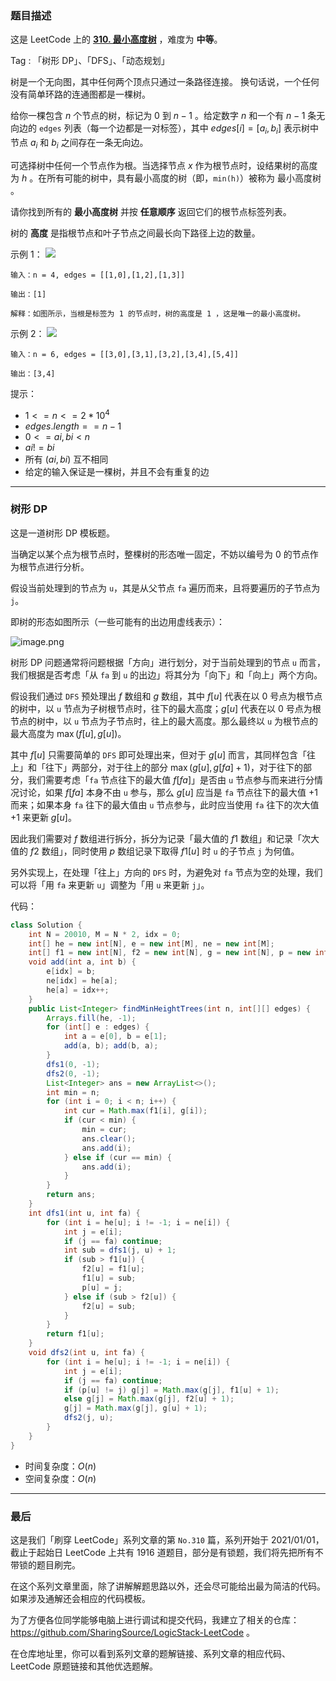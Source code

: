 ### 题目描述

这是 LeetCode 上的 **[310. 最小高度树](https://leetcode-cn.com/problems/minimum-height-trees/solution/by-ac_oier-7xio/)** ，难度为 **中等**。

Tag : 「树形 DP」、「DFS」、「动态规划」

树是一个无向图，其中任何两个顶点只通过一条路径连接。 换句话说，一个任何没有简单环路的连通图都是一棵树。

给你一棵包含 $n$ 个节点的树，标记为 $0$ 到 $n - 1$ 。给定数字 $n$ 和一个有 $n - 1$ 条无向边的 `edges` 列表（每一个边都是一对标签），其中 $edges[i] = [a_i, b_i]$ 表示树中节点 $a_i$ 和 $b_i$ 之间存在一条无向边。

可选择树中任何一个节点作为根。当选择节点 $x$ 作为根节点时，设结果树的高度为 $h$ 。在所有可能的树中，具有最小高度的树（即，`min(h)`）被称为 最小高度树 。

请你找到所有的 **最小高度树** 并按 **任意顺序** 返回它们的根节点标签列表。

树的 **高度** 是指根节点和叶子节点之间最长向下路径上边的数量。

示例 1：
![](https://assets.leetcode.com/uploads/2020/09/01/e1.jpg)
```
输入：n = 4, edges = [[1,0],[1,2],[1,3]]

输出：[1]

解释：如图所示，当根是标签为 1 的节点时，树的高度是 1 ，这是唯一的最小高度树。
```
示例 2：
![](https://assets.leetcode.com/uploads/2020/09/01/e2.jpg)
```
输入：n = 6, edges = [[3,0],[3,1],[3,2],[3,4],[5,4]]

输出：[3,4]
```

提示：
* $1 <= n <= 2 * 10^4$
* $edges.length == n - 1$
* $0 <= ai, bi < n$
* $ai != bi$
* 所有 $(ai, bi)$ 互不相同
* 给定的输入保证是一棵树，并且不会有重复的边

---

### 树形 DP

这是一道树形 DP 模板题。

当确定以某个点为根节点时，整棵树的形态唯一固定，不妨以编号为 $0$ 的节点作为根节点进行分析。

假设当前处理到的节点为 `u`，其是从父节点 `fa` 遍历而来，且将要遍历的子节点为 `j`。

即树的形态如图所示（一些可能有的出边用虚线表示）：

![image.png](https://pic.leetcode-cn.com/1649200815-gwBeVF-image.png)

树形 DP 问题通常将问题根据「方向」进行划分，对于当前处理到的节点 `u` 而言，我们根据是否考虑「从 `fa` 到 `u` 的出边」将其分为「向下」和「向上」两个方向。

假设我们通过 `DFS` 预处理出 $f$ 数组和 $g$ 数组，其中 $f[u]$ 代表在以 $0$ 号点为根节点的树中，以 `u` 节点为子树根节点时，往下的最大高度；$g[u]$ 代表在以 $0$ 号点为根节点的树中，以 `u` 节点为子节点时，往上的最大高度。那么最终以 `u` 为根节点的最大高度为 $\max(f[u], g[u])$。

其中 $f[u]$ 只需要简单的 `DFS` 即可处理出来，但对于 $g[u]$ 而言，其同样包含「往上」和「往下」两部分，对于往上的部分 $\max(g[u], g[fa] + 1)$，对于往下的部分，我们需要考虑「`fa` 节点往下的最大值 $f[fa]$」是否由 `u` 节点参与而来进行分情况讨论，如果 $f[fa]$ 本身不由 `u` 参与，那么 $g[u]$ 应当是 `fa` 节点往下的最大值 $+1$ 而来；如果本身 `fa` 往下的最大值由 `u` 节点参与，此时应当使用 `fa` 往下的次大值 $+1$ 来更新 $g[u]$。

因此我们需要对 $f$ 数组进行拆分，拆分为记录「最大值的 $f1$ 数组」和记录「次大值的 $f2$ 数组」，同时使用 $p$ 数组记录下取得 $f1[u]$ 时 `u` 的子节点 `j` 为何值。 

另外实现上，在处理「往上」方向的 `DFS` 时，为避免对 `fa` 节点为空的处理，我们可以将「用 `fa` 来更新 `u`」调整为「用 `u` 来更新 `j`」。

代码：
```Java
class Solution {
    int N = 20010, M = N * 2, idx = 0;
    int[] he = new int[N], e = new int[M], ne = new int[M];
    int[] f1 = new int[N], f2 = new int[N], g = new int[N], p = new int[N];
    void add(int a, int b) {
        e[idx] = b;
        ne[idx] = he[a];
        he[a] = idx++;
    }
    public List<Integer> findMinHeightTrees(int n, int[][] edges) {
        Arrays.fill(he, -1);
        for (int[] e : edges) {
            int a = e[0], b = e[1];
            add(a, b); add(b, a);
        }
        dfs1(0, -1);
        dfs2(0, -1);
        List<Integer> ans = new ArrayList<>();
        int min = n;
        for (int i = 0; i < n; i++) {
            int cur = Math.max(f1[i], g[i]);
            if (cur < min) {
                min = cur;
                ans.clear();
                ans.add(i);
            } else if (cur == min) {
                ans.add(i);
            }
        }
        return ans;
    }
    int dfs1(int u, int fa) {
        for (int i = he[u]; i != -1; i = ne[i]) {
            int j = e[i];
            if (j == fa) continue;
            int sub = dfs1(j, u) + 1;
            if (sub > f1[u]) {
                f2[u] = f1[u];
                f1[u] = sub;
                p[u] = j;
            } else if (sub > f2[u]) {
                f2[u] = sub;
            }
        }
        return f1[u];
    }
    void dfs2(int u, int fa) {
        for (int i = he[u]; i != -1; i = ne[i]) {
            int j = e[i];
            if (j == fa) continue;
            if (p[u] != j) g[j] = Math.max(g[j], f1[u] + 1);
            else g[j] = Math.max(g[j], f2[u] + 1);
            g[j] = Math.max(g[j], g[u] + 1);
            dfs2(j, u);
        }
    }
}
```
* 时间复杂度：$O(n)$
* 空间复杂度：$O(n)$

---

### 最后

这是我们「刷穿 LeetCode」系列文章的第 `No.310` 篇，系列开始于 2021/01/01，截止于起始日 LeetCode 上共有 1916 道题目，部分是有锁题，我们将先把所有不带锁的题目刷完。

在这个系列文章里面，除了讲解解题思路以外，还会尽可能给出最为简洁的代码。如果涉及通解还会相应的代码模板。

为了方便各位同学能够电脑上进行调试和提交代码，我建立了相关的仓库：https://github.com/SharingSource/LogicStack-LeetCode 。

在仓库地址里，你可以看到系列文章的题解链接、系列文章的相应代码、LeetCode 原题链接和其他优选题解。

